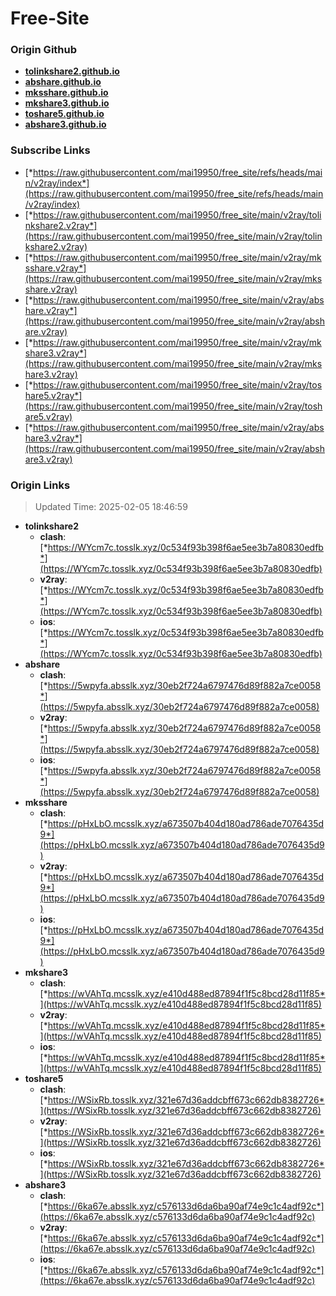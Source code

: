 # Free-Site

### Origin Github

- [**tolinkshare2.github.io**](https://github.com/tolinkshare2/tolinkshare2.github.io)
- [**abshare.github.io**](https://github.com/abshare/abshare.github.io)
- [**mksshare.github.io**](https://github.com/mksshare/mksshare.github.io)
- [**mkshare3.github.io**](https://github.com/mkshare3/mkshare3.github.io)
- [**toshare5.github.io**](https://github.com/toshare5/toshare5.github.io)
- [**abshare3.github.io**](https://github.com/abshare3/abshare3.github.io)

### Subscribe Links

- [*https://raw.githubusercontent.com/mai19950/free_site/refs/heads/main/v2ray/index*](https://raw.githubusercontent.com/mai19950/free_site/refs/heads/main/v2ray/index)
- [*https://raw.githubusercontent.com/mai19950/free_site/main/v2ray/tolinkshare2.v2ray*](https://raw.githubusercontent.com/mai19950/free_site/main/v2ray/tolinkshare2.v2ray)
- [*https://raw.githubusercontent.com/mai19950/free_site/main/v2ray/mksshare.v2ray*](https://raw.githubusercontent.com/mai19950/free_site/main/v2ray/mksshare.v2ray)
- [*https://raw.githubusercontent.com/mai19950/free_site/main/v2ray/abshare.v2ray*](https://raw.githubusercontent.com/mai19950/free_site/main/v2ray/abshare.v2ray)
- [*https://raw.githubusercontent.com/mai19950/free_site/main/v2ray/mkshare3.v2ray*](https://raw.githubusercontent.com/mai19950/free_site/main/v2ray/mkshare3.v2ray)
- [*https://raw.githubusercontent.com/mai19950/free_site/main/v2ray/toshare5.v2ray*](https://raw.githubusercontent.com/mai19950/free_site/main/v2ray/toshare5.v2ray)
- [*https://raw.githubusercontent.com/mai19950/free_site/main/v2ray/abshare3.v2ray*](https://raw.githubusercontent.com/mai19950/free_site/main/v2ray/abshare3.v2ray)

### Origin Links

> Updated Time: 2025-02-05 18:46:59

- **tolinkshare2**
  - **clash**: [*https://WYcm7c.tosslk.xyz/0c534f93b398f6ae5ee3b7a80830edfb*](https://WYcm7c.tosslk.xyz/0c534f93b398f6ae5ee3b7a80830edfb)
  - **v2ray**: [*https://WYcm7c.tosslk.xyz/0c534f93b398f6ae5ee3b7a80830edfb*](https://WYcm7c.tosslk.xyz/0c534f93b398f6ae5ee3b7a80830edfb)
  - **ios**: [*https://WYcm7c.tosslk.xyz/0c534f93b398f6ae5ee3b7a80830edfb*](https://WYcm7c.tosslk.xyz/0c534f93b398f6ae5ee3b7a80830edfb)
- **abshare**
  - **clash**: [*https://5wpyfa.absslk.xyz/30eb2f724a6797476d89f882a7ce0058*](https://5wpyfa.absslk.xyz/30eb2f724a6797476d89f882a7ce0058)
  - **v2ray**: [*https://5wpyfa.absslk.xyz/30eb2f724a6797476d89f882a7ce0058*](https://5wpyfa.absslk.xyz/30eb2f724a6797476d89f882a7ce0058)
  - **ios**: [*https://5wpyfa.absslk.xyz/30eb2f724a6797476d89f882a7ce0058*](https://5wpyfa.absslk.xyz/30eb2f724a6797476d89f882a7ce0058)
- **mksshare**
  - **clash**: [*https://pHxLbO.mcsslk.xyz/a673507b404d180ad786ade7076435d9*](https://pHxLbO.mcsslk.xyz/a673507b404d180ad786ade7076435d9)
  - **v2ray**: [*https://pHxLbO.mcsslk.xyz/a673507b404d180ad786ade7076435d9*](https://pHxLbO.mcsslk.xyz/a673507b404d180ad786ade7076435d9)
  - **ios**: [*https://pHxLbO.mcsslk.xyz/a673507b404d180ad786ade7076435d9*](https://pHxLbO.mcsslk.xyz/a673507b404d180ad786ade7076435d9)
- **mkshare3**
  - **clash**: [*https://wVAhTq.mcsslk.xyz/e410d488ed87894f1f5c8bcd28d11f85*](https://wVAhTq.mcsslk.xyz/e410d488ed87894f1f5c8bcd28d11f85)
  - **v2ray**: [*https://wVAhTq.mcsslk.xyz/e410d488ed87894f1f5c8bcd28d11f85*](https://wVAhTq.mcsslk.xyz/e410d488ed87894f1f5c8bcd28d11f85)
  - **ios**: [*https://wVAhTq.mcsslk.xyz/e410d488ed87894f1f5c8bcd28d11f85*](https://wVAhTq.mcsslk.xyz/e410d488ed87894f1f5c8bcd28d11f85)
- **toshare5**
  - **clash**: [*https://WSixRb.tosslk.xyz/321e67d36addcbff673c662db8382726*](https://WSixRb.tosslk.xyz/321e67d36addcbff673c662db8382726)
  - **v2ray**: [*https://WSixRb.tosslk.xyz/321e67d36addcbff673c662db8382726*](https://WSixRb.tosslk.xyz/321e67d36addcbff673c662db8382726)
  - **ios**: [*https://WSixRb.tosslk.xyz/321e67d36addcbff673c662db8382726*](https://WSixRb.tosslk.xyz/321e67d36addcbff673c662db8382726)
- **abshare3**
  - **clash**: [*https://6ka67e.absslk.xyz/c576133d6da6ba90af74e9c1c4adf92c*](https://6ka67e.absslk.xyz/c576133d6da6ba90af74e9c1c4adf92c)
  - **v2ray**: [*https://6ka67e.absslk.xyz/c576133d6da6ba90af74e9c1c4adf92c*](https://6ka67e.absslk.xyz/c576133d6da6ba90af74e9c1c4adf92c)
  - **ios**: [*https://6ka67e.absslk.xyz/c576133d6da6ba90af74e9c1c4adf92c*](https://6ka67e.absslk.xyz/c576133d6da6ba90af74e9c1c4adf92c)
